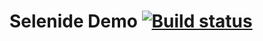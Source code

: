 # Selenide Demo [![Build status](https://ci.appveyor.com/api/projects/status/qwjwsn9sbb5w58dw?svg=true)](https://ci.appveyor.com/project/Ekaterina/selenide)
